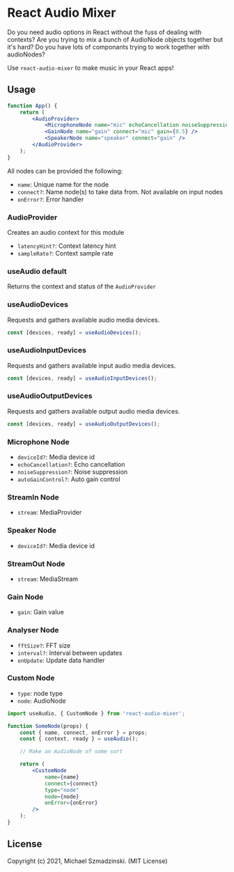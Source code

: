 # React Audio Mixer

Do you need audio options in React without the fuss of dealing with contexts?
Are you trying to mix a bunch of AudioNode objects together but it's hard?
Do you have lots of componants trying to work together with audioNodes?

Use `react-audio-mixer` to make music in your React apps!

## Usage

```jsx
function App() {
	return (
		<AudioProvider>
			<MicrophoneNode name="mic" echoCancellation noiseSuppression />
			<GainNode name="gain" connect="mic" gain={0.5} />
			<SpeakerNode name="speaker" connect="gain" />
		</AudioProvider>
	);
}
```

All nodes can be provided the following:

* `name`: Unique name for the node
* `connect?`: Name node(s) to take data from. Not available on input nodes
* `onError?`: Error handler

### AudioProvider

Creates an audio context for this module

* `latencyHint?`: Context latency hint
* `sampleRate?`: Context sample rate

### useAudio default

Returns the context and status of the `AudioProvider`

### useAudioDevices

Requests and gathers available audio media devices.

```jsx
const [devices, ready] = useAudioDevices();
```

### useAudioInputDevices

Requests and gathers available input audio media devices.

```jsx
const [devices, ready] = useAudioInputDevices();
```

### useAudioOutputDevices

Requests and gathers available output audio media devices.

```jsx
const [devices, ready] = useAudioOutputDevices();
```

### Microphone Node

* `deviceId?`: Media device id
* `echoCancellation?`: Echo cancellation
* `noiseSuppression?`: Noise suppression
* `autoGainControl?`: Auto gain control

### StreamIn Node

* `stream`: MediaProvider

### Speaker Node

* `deviceId?`: Media device id

### StreamOut Node

* `stream`: MediaStream

### Gain Node

* `gain`: Gain value

### Analyser Node

* `fftSize?`: FFT size
* `interval?`: Interval between updates
* `onUpdate`: Update data handler

### Custom Node

* `type`: node type
* `node`: AudioNode

```jsx
import useAudio, { CustomNode } from 'react-audio-mixer';

function SomeNode(props) {
	const { name, connect, onError } = props;
	const { context, ready } = useAudio();

	// Make an AudioNode of some sort

	return (
		<CustomNode
			name={name}
			connect={connect}
			type="node"
			node={node}
			onError={onError}
		/>
	);
}
```

## License

Copyright (c) 2021, Michael Szmadzinski. (MIT License)
